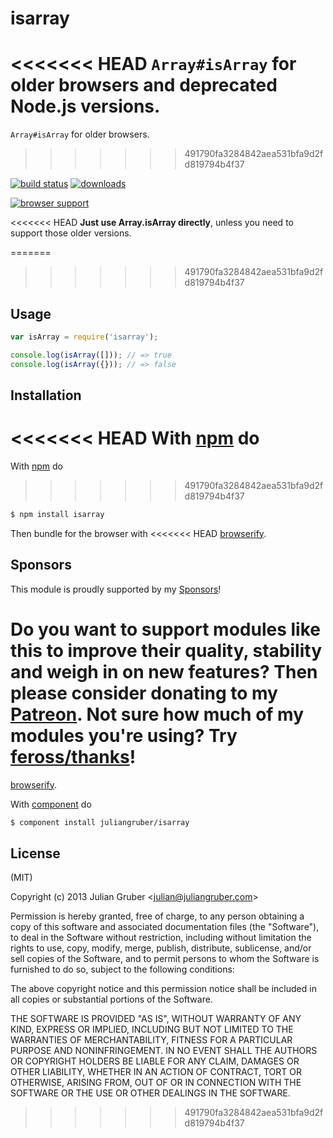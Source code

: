 
# isarray

<<<<<<< HEAD
`Array#isArray` for older browsers and deprecated Node.js versions.
=======
`Array#isArray` for older browsers.
>>>>>>> 491790fa3284842aea531bfa9d2fd819794b4f37

[![build status](https://secure.travis-ci.org/juliangruber/isarray.svg)](http://travis-ci.org/juliangruber/isarray)
[![downloads](https://img.shields.io/npm/dm/isarray.svg)](https://www.npmjs.org/package/isarray)

[![browser support](https://ci.testling.com/juliangruber/isarray.png)
](https://ci.testling.com/juliangruber/isarray)

<<<<<<< HEAD
__Just use Array.isArray directly__, unless you need to support those older versions.

=======
>>>>>>> 491790fa3284842aea531bfa9d2fd819794b4f37
## Usage

```js
var isArray = require('isarray');

console.log(isArray([])); // => true
console.log(isArray({})); // => false
```

## Installation

<<<<<<< HEAD
With [npm](https://npmjs.org) do
=======
With [npm](http://npmjs.org) do
>>>>>>> 491790fa3284842aea531bfa9d2fd819794b4f37

```bash
$ npm install isarray
```

Then bundle for the browser with
<<<<<<< HEAD
[browserify](https://github.com/substack/node-browserify).

## Sponsors

This module is proudly supported by my [Sponsors](https://github.com/juliangruber/sponsors)!

Do you want to support modules like this to improve their quality, stability and weigh in on new features? Then please consider donating to my [Patreon](https://www.patreon.com/juliangruber). Not sure how much of my modules you're using? Try [feross/thanks](https://github.com/feross/thanks)!
=======
[browserify](https://github.com/substack/browserify).

With [component](http://component.io) do

```bash
$ component install juliangruber/isarray
```

## License

(MIT)

Copyright (c) 2013 Julian Gruber &lt;julian@juliangruber.com&gt;

Permission is hereby granted, free of charge, to any person obtaining a copy of
this software and associated documentation files (the "Software"), to deal in
the Software without restriction, including without limitation the rights to
use, copy, modify, merge, publish, distribute, sublicense, and/or sell copies
of the Software, and to permit persons to whom the Software is furnished to do
so, subject to the following conditions:

The above copyright notice and this permission notice shall be included in all
copies or substantial portions of the Software.

THE SOFTWARE IS PROVIDED "AS IS", WITHOUT WARRANTY OF ANY KIND, EXPRESS OR
IMPLIED, INCLUDING BUT NOT LIMITED TO THE WARRANTIES OF MERCHANTABILITY,
FITNESS FOR A PARTICULAR PURPOSE AND NONINFRINGEMENT. IN NO EVENT SHALL THE
AUTHORS OR COPYRIGHT HOLDERS BE LIABLE FOR ANY CLAIM, DAMAGES OR OTHER
LIABILITY, WHETHER IN AN ACTION OF CONTRACT, TORT OR OTHERWISE, ARISING FROM,
OUT OF OR IN CONNECTION WITH THE SOFTWARE OR THE USE OR OTHER DEALINGS IN THE
SOFTWARE.
>>>>>>> 491790fa3284842aea531bfa9d2fd819794b4f37
